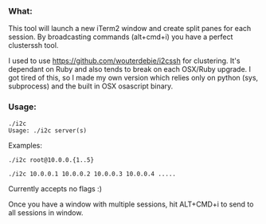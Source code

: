 ### What:
This tool will launch a new iTerm2 window and create split panes for each session. By broadcasting commands (alt+cmd+i) you have a perfect clusterssh tool.

I used to use https://github.com/wouterdebie/i2cssh for clustering. It's dependant on Ruby and also tends to break on each OSX/Ruby upgrade. I got tired of this, so I made my own version which relies only on python (sys, subprocess) and the built in OSX osascript binary.

### Usage:
```
./i2c
Usage: ./i2c server(s)
```

Examples:
```
./i2c root@10.0.0.{1..5}
```

```
./i2c 10.0.0.1 10.0.0.2 10.0.0.3 10.0.0.4 .....
```

Currently accepts no flags :)

Once you have a window with multiple sessions, hit ALT+CMD+i to send to all sessions in window.
